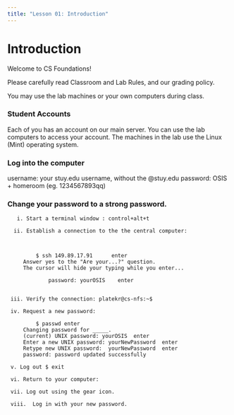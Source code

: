 ```yaml
---
title: "Lesson 01: Introduction"
---
```


# Introduction

Welcome to CS Foundations!

Please carefully read Classroom and Lab Rules, and our grading policy.

You may use the lab machines or your own computers during class.

### Student Accounts

Each of you has an account on our main server.
You can use the lab computers to access your account.
The machines in the lab use the Linux (Mint) operating system.

### Log into the computer

 username: your stuy.edu username, without the @stuy.edu
 password: OSIS + homeroom (eg. 1234567893qq)

 ### Change your password to a strong password.

 ```
    i. Start a terminal window : control+alt+t
    
   ii. Establish a connection to the the central computer:

         

          $ ssh 149.89.17.91      enter
	  Answer yes to the "Are your...?" question.
	  The cursor will hide your typing while you enter...

              password: yourOSIS    enter
	      

  iii. Verify the connection: platekr@cs-nfs:~$

  iv. Request a new password:

          $ passwd enter
	  Changing password for _____.
	  (current) UNIX password: yourOSIS  enter
	  Enter a new UNIX password: yourNewPassword  enter
	  Retype new UNIX password:  yourNewPassword  enter
	  password: password updated successfully

  v. Log out $ exit

  vi. Return to your computer: 

  vii. Log out using the gear icon.

  viii.  Log in with your new password.

```
 
